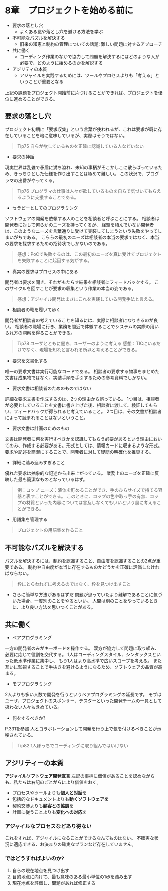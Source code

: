# 8章　プロジェクトを始める前に

- 要求の落とし穴
    - よくある罠や落とし穴を避ける方法を学ぶ
- 不可能なパズルを解決する
    - 旧来の知恵と制約の管理についての話題: 難しい問題に対するアプローチ
- 共に働く
    - コーディング作業のなかで協力して問題を解決するにはどのような人が必要で、どのように始めるのかを解説する
- アジリティの本質
    - アジャイルを実践するためには、ツールやプロセスよりも「考える」ということが重要となる

上記の課題をプロジェクト開始前に片づけることができれば、プロジェクトを優位に進めることができる。

## 要求の落とし穴
プロジェクト初期に「要求収集」という言葉が使われるが、これは要求が既に存在していることを暗に意味しているが、実際はそうではない。
> Tip75 自らが欲しているものを正確に認識している人などいない

- 要求の神話

現実世界は乱雑で矛盾に満ち溢れ、未知の事柄がそこかしこに散らばっているため、きっちりとした仕様を作り出すことは極めて難しい。
この状況で、プログラマの出番がやってくる。
> Tip76 プログラマの仕事は人々が欲しているものを自らで気づいてもらえるように支援することである。

- セラピーとしてのプログラミング

ソフトウェアの開発を依頼する人のことを相談者と呼ぶことにする。
相談者は開発者に対して何らかのニーズを持ってくるが、
経験を積んでいない開発者は、このようなニーズを言葉通りに受けて実装してしまうという失敗をやってしまいがちである。
こららの最初のニーズは相談者の本当の要求ではなく、本当の要求を探求するための招待状でしかないのである。
> 感想：PoCで失敗するのは、この最初のニーズを真に受けてプロジェクトを失敗することに起因する気がする。

- 真実の要求はプロセスの中にある

開発者は要求を聞き、それがもたらす結果を相談者にフィードバックする。
このサイクルを回すことが要求の収集という作業の本当の姿である。
> 感想：アジャイル開発はまさにこれを実践している開発手法と言える。

- 相談者の靴を履いて歩く

開発者が相談者の考えていることを知るには、実際に相談者になりきるのが良い。
相談者の職場に行き、業務を間近で体験することでシステムの実際の用いられ方の洞察を得ることができる。
> Tip78 ユーザとともに働き、ユーザーのように考える
> 感想：TICにいるだけでなく、現場を知れと言われる所以と考えることができる。

- 要求を文書化する

唯一の要求文書は実行可能なコードである。
相談者の要求する物事をまとめた文書は成果物ではなく、実装手順を手引するための参考資料でしかない。

- 要求文書は相談者のためのものではない

詳細な要求文書を作成するのは、2つの理由から誤っている。
1つ目は、相談者が必要としていることを文書に書き上げた後、相談者に渡して、検証してもらい、フィードバックが得られると考えていること。
2つ目は、その文書が相談者によって読まれることはないということ。

- 要求文書は計画のためのもの

文書は開発者に何を実行すべきかを認識してもらう必要があるという理由においてのみ、作成する必要がある。形式としては、情報カードに収まるような形式。要求や記述を簡潔にすることで、開発者に対して疑問の明確化を推奨する。

- 詳細に踏み込みすぎること

優れた要求は抽象的な記述から出来上がっている。
業務上のニーズを正確に反映した最も簡潔なものとなっているはず。
> 例：コップ
> ニーズ：液体を貯めることができ、手のひらサイズで持てる容器と表すことができる。
> このときに、コップの色や取っ手の有無、コップの材質といった内容については言及しなくてもいいという風に考えることができる。

- 用語集を管理する

>  プロジェクトの用語集を作ること

## 不可能なパズルを解決する
パズルを解決するには、制約を認識すること、自由度を認識することの2点が重要である。
制約や自由度が本当に存在するものかどうかを正確に評価しなければならない。
> 枠にとらわれずに考えるのではなく、枠を見つけ出すこと

- さらに簡単な方法があるはずだ
問題が思っていたより難解であることに気づいた場合、一度別のことをやるといい。
人間は別のことをやっているときに、より良い方法を思いつくことがある。


## 共に働く
- ペアプログラミング

一方の開発者のみがキーボードを操作する。
双方が協力して問題に取り組み、必要に応じて役割を交代する。
1人はコーディングスタイル、シンタックスといった低水準作業に集中し、
もう1人はより高水準で広いスコープを考える。
また互いに監視することで手抜きを避けるようになるため、ソフトウェアの品質が高まる。

- モブプログラミング

2人よりも多い人数で開発を行うというペアプログラミングの延長です。
モブはユーザ、プロジェクトのスポンサー、テスターといった開発チームの一員として扱わない人々も含めている。

- 何をするべきか?

P.331を参照
人とコラボレーションして開発を行う上で気を付けるべきことが示唆されている。
> Tip82 1人ぼっちでコーディングに取り組んではいけない

## アジリティーの本質
**アジャイルソフトウェア開発宣言**
左記の事柄に価値があることを認めながらも、私たちは右記のごとがらにより価値をおく。
- プロセスやツールよりも**個人と対話**を
- 包括的なドキュメントよりも**動くソフトウェアを**
- 契約交渉よりも**顧客との協調**を
- 計画に従うことよりも**変化への対応**を

### アジャイルなプロセスなどあり得ない
これをすれば、アジャイルになることができるなんてものはない。
不確実な状況に適応できる、お決まりの確実なプランなど存在していません。

### ではどうすればよいのか?
1. 自らの現在地点を見つけ出す
2. 目的地点に向けて、最も意味のある最小単位の1歩を踏み出す
3. 現在地点を評価し、問題があれば修正する
